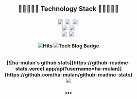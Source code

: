 <!--
<div align=center>
 
[![Hits](https://hits.seeyoufarm.com/api/count/incr/badge.svg?url=https%3A%2F%2Fgithub.com%2Fha-mulan&count_bg=%2379C83D&title_bg=%23555555&icon=&icon_color=%23E7E7E7&title=hits&edge_flat=false)](https://hits.seeyoufarm.com)
[![Tech Blog Badge](http://img.shields.io/badge/-Tech%20blog-black?style=flat-square&logo=github&link=https://velog.io/@ha-mulan/)](https://velog.io/@ha-mulan/)	
 <br>
  [![ha-mulan's github stats](https://github-readme-stats.vercel.app/api?username=ha-mulan)](https://github.com/ha-mulan/github-readme-stats)
  <br>
 </div>
-->


<h2 align="center">  💫💫💫💫💫 Technology Stack 💫💫💫💫💫 </h3> 
<h3 align="center"💫 Technology Stack💫</h3>
<p align="center">
  <img src="https://img.shields.io/badge/-Python-blue"/>&nbsp
  <img src="https://img.shields.io/badge/-C++-navy"/>&nbsp
 <img src="https://img.shields.io/badge/-C-navy"/>&nbsp
 
  <br>
  <img src="https://img.shields.io/badge/-Pytorch-yellow"/>&nbsp
  <img src="https://img.shields.io/badge/-OpenCv-green"/>
  <!--<img src="https://img.shields.io/badge/-Django-blue"/>&nbsp-->
  <br>
  <!--<img src="https://img.shields.io/badge/-AWS-black"/>&nbsp-->
  <img src="https://img.shields.io/badge/-Git-black"/>&nbsp
 <img src="https://img.shields.io/badge/-Docker-blue"/>&nbsp
</p>
<div align=center>
 
[![Hits](https://hits.seeyoufarm.com/api/count/incr/badge.svg?url=https%3A%2F%2Fgithub.com%2Fha-mulan&count_bg=%2379C83D&title_bg=%23555555&icon=&icon_color=%23E7E7E7&title=hits&edge_flat=false)](https://hits.seeyoufarm.com)
[![Tech Blog Badge](http://img.shields.io/badge/-Tech%20blog-black?style=flat-square&logo=github&link=https://velog.io/@ha-mulan/)](https://velog.io/@ha-mulan/)	
 
 <br>
  [![ha-mulan's github stats](https://github-readme-stats.vercel.app/api?username=ha-mulan)](https://github.com/ha-mulan/github-readme-stats)
  <br>
 <a href="https://velog.io/@ha-mulan" target="_blank"><img src="https://img.shields.io/badge/Velog-20c997?style=flat-square&logo=Vimeo&logoColor=white"/></a>
 </div>
<h3 align="center">•••</h3>





<!--
**ha-mulan/ha-mulan** is a ✨ _special_ ✨ repository because its `README.md` (this file) appears on your GitHub profile.

Here are some ideas to get you started:

- 🔭 I’m currently working on ...
- 🌱 I’m currently learning ...
- 👯 I’m looking to collaborate on ...
- 🤔 I’m looking for help with ...
- 💬 Ask me about ...
- 📫 How to reach me: ...
- 😄 Pronouns: ...
- ⚡ Fun fact: ...
-->
